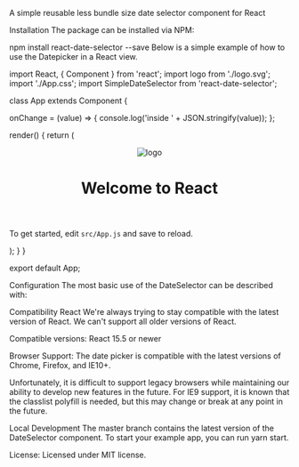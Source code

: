 A simple reusable less bundle size date selector component for React


Installation
The package can be installed via NPM:

npm install react-date-selector --save
Below is a simple example of how to use the Datepicker in a React view.

import React, { Component } from 'react';
import logo from './logo.svg';
import './App.css';
import SimpleDateSelector from 'react-date-selector';

class App extends Component {

  onChange = (value) => {
    console.log('inside ' + JSON.stringify(value));
  };
  
  render() {
    return (
      <div className="App">
        <header className="App-header">
          <img src={logo} className="App-logo" alt="logo" />
          <h1 className="App-title">Welcome to React</h1>
        </header>
        <p className="App-intro">
          To get started, edit <code>src/App.js</code> and save to reload.
        </p>
        <SimpleDateSelector
          onChange={this.onChange}
         />
      </div>
    );
  }
}

export default App;


Configuration
The most basic use of the DateSelector can be described with:

<SimpleDateSelector
  onChange={this.onChange}
/>

Compatibility
React
We're always trying to stay compatible with the latest version of React. We can't support all older versions of React.

Compatible versions: React 15.5 or newer

Browser Support: The date picker is compatible with the latest versions of Chrome, Firefox, and IE10+.

Unfortunately, it is difficult to support legacy browsers while maintaining our ability to develop new features in the future. For IE9 support, it is known that the classlist polyfill is needed, but this may change or break at any point in the future.

Local Development
The master branch contains the latest version of the DateSelector component. To start your example app, you can run yarn start.

License: Licensed under MIT license.